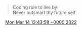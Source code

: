 > Coding rule to live by:  
> Never outsmart thy future self

<img src="../../media/tweet.ico" width="12" /> [Mon Mar 14 13:43:58 +0000 2022](https://twitter.com/DromerDenker/status/1503366326248779777)
